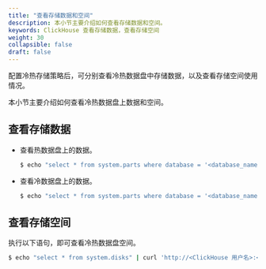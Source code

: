 ```yaml
---
title: "查看存储数据和空间"
description: 本小节主要介绍如何查看存储数据和空间。 
keywords: ClickHouse 查看存储数据，查看存储空间
weight: 30
collapsible: false
draft: false
---
```



配置冷热存储策略后，可分别查看冷热数据盘中存储数据，以及查看存储空间使用情况。

本小节主要介绍如何查看冷热数据盘上数据和空间。

## 查看存储数据

- 查看热数据盘上的数据。

   ```bash
   $ echo "select * from system.parts where database = '<database_name>' and table = '<table_name>' and disk_name ='default' and active = 1" | curl 'http://<ClickHouse 用户名>:<ClickHouse 密码>@<高可用 IP>:8123/' --data-binary @-
   ```

- 查看冷数据盘上的数据。

   ```bash
   $ echo "select * from system.parts where database = '<database_name>' and table = '<table_name>' and disk_name ='<disk_name>' and active = 1" | curl 'http://<ClickHouse 用户名>:<ClickHouse 密码>@<高可用 IP>:8123/' --data-binary @-
   ```

## 查看存储空间

执行以下语句，即可查看冷热数据盘空间。

```bash
$ echo "select * from system.disks" | curl 'http://<ClickHouse 用户名>:<ClickHouse 密码>@<高可用 IP>:8123/' --data-binary @-
```
